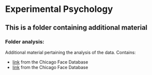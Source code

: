 # Experimental Psychology

## This is a folder containing additional material

### Folder analysis:

Additional material pertaining the analysis of the data.
Contains:
- [link](https://chicagofaces.org/default/download/ "norming data & codebook") from the Chicago Face Database
- [link](https://chicagofaces.org/default/download/ "measurement guide") from the Chicago Face Database
